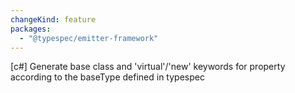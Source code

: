 ```yaml
---
changeKind: feature
packages:
  - "@typespec/emitter-framework"
---
```


[c#] Generate base class and 'virtual'/'new' keywords for property according to the baseType defined in typespec
